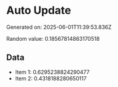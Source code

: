 # Auto Update

Generated on: 2025-06-01T11:39:53.836Z

Random value: 0.18567814863170518

## Data

- Item 1: 0.6295238824290477
- Item 2: 0.4318188280650117